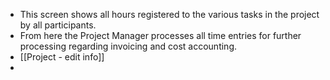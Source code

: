 - This screen shows all hours registered to the various tasks in the project by all participants.
- From here the Project Manager processes all time entries for further processing regarding invoicing and cost accounting.
- [[Project - edit info]]
-